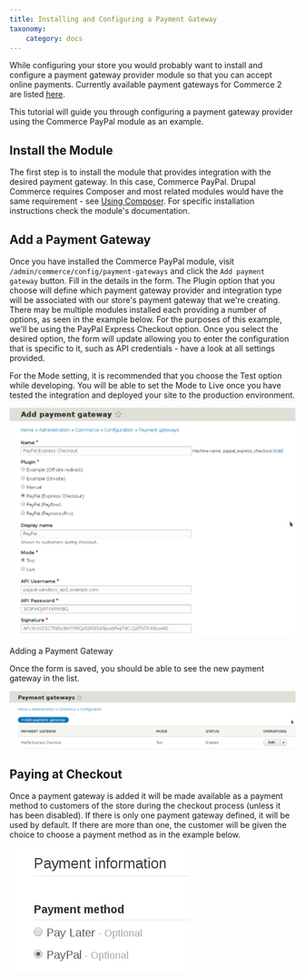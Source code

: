 ```yaml
---
title: Installing and Configuring a Payment Gateway
taxonomy:
    category: docs
---
```



While configuring your store you would probably want to install and configure a payment gateway provider module so that you can accept online payments. Currently available payment gateways for Commerce 2 are listed [here](../01.available-gateways).

This tutorial will guide you through configuring a payment gateway provider using the Commerce PayPal module as an example.

Install the Module
------------------

The first step is to install the module that provides integration with the desired payment gateway. In this case, Commerce PayPal. Drupal Commerce requires Composer and most related modules would have the same requirement - see [Using Composer](../../01.getting-started/01.using-composer). For specific installation instructions check the module's documentation.

Add a Payment Gateway
---------------------

Once you have installed the Commerce PayPal module, visit ``/admin/commerce/config/payment-gateways`` and click the ``Add payment gateway`` button. Fill in the details in the form. The Plugin option that you choose will define which payment gateway provider and integration type will be associated with our store's payment gateway that we're creating. There may be multiple modules installed each providing a number of options, as seen in the example below. For the purposes of this example, we'll be using the PayPal Express Checkout option. Once you select the desired option, the form will update allowing you to enter the configuration that is specific to it, such as API credentials - have a look at all settings provided.

For the Mode setting, it is recommended that you choose the Test option while developing. You will be able to set the Mode to Live once you have tested the integration and deployed your site to the production environment.

![Adding a Payment Gateway](../images/adding_payment_gateway.jpg)

   Adding a Payment Gateway

Once the form is saved, you should be able to see the new payment gateway in the list.

![After Adding a Payment Gateway](../images/added_payment_gateway.jpg)

Paying at Checkout
------------------

Once a payment gateway is added it will be made available as a payment method to customers of the store during the checkout process (unless it has been disabled). If there is only one payment gateway defined, it will be used by default. If there are more than one, the customer will be given the choice to choose a payment method as in the example below.

![Choosing a Payment Method at Checkout](../images/payment_method_choices.jpg)

